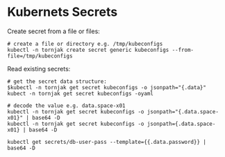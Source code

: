 # Kubernets Secrets

Create secret from a file or files:

```console
# create a file or directory e.g. /tmp/kubeconfigs
kubectl -n tornjak create secret generic kubeconfigs --from-file=/tmp/kubeconfigs
```

Read existing secrets:
```console
# get the secret data structure:
$kubectl -n tornjak get secret kubeconfigs -o jsonpath="{.data}"
kubect -n tornjak get secret kubeconfigs -oyaml

# decode the value e.g. data.space-x01
kubectl -n tornjak get secret kubeconfigs -o jsonpath="{.data.space-x01}" | base64 -D
kubectl -n tornjak get secret kubeconfigs -o jsonpath={.data.space-x01} | base64 -D

kubectl get secrets/db-user-pass --template={{.data.password}} | base64 -D
```
